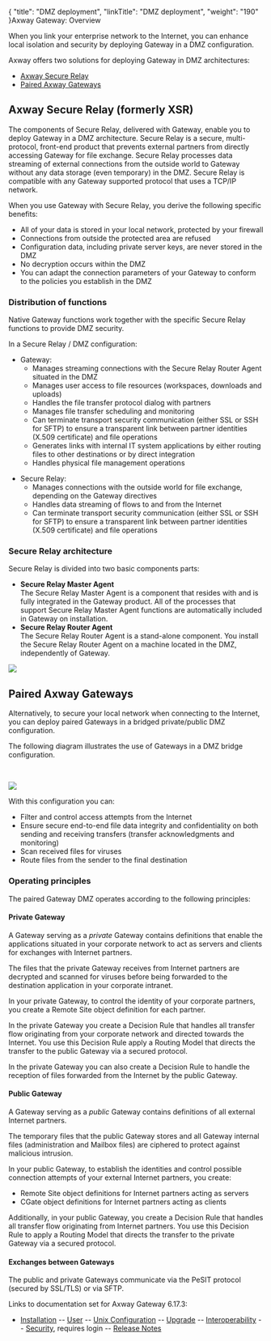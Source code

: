 {
    "title": "DMZ deployment",
    "linkTitle": "DMZ deployment",
    "weight": "190"
}<span class="mc-variable axway_variables.Component_Long_Name variable">Axway Gateway</span>: Overview

When you link your enterprise network to the Internet, you can enhance local isolation and security by deploying Gateway in a DMZ configuration.

Axway offers two solutions for deploying Gateway in DMZ architectures:

-   [<span class="mc-variable axway_variables.Company_Name variable">Axway</span> <span class="mc-variable suite_variables.SecureRelayName variable">Secure Relay</span>](#secure_relay)
-   [Paired <span class="mc-variable axway_variables.Component_Long_Name variable">Axway Gateway</span>s](#paired_gateways)

<span id="secure_relay"></span>

## <span class="mc-variable axway_variables.Company_Name variable">Axway</span> <span class="mc-variable suite_variables.SecureRelayName variable">Secure Relay</span> (formerly XSR)

The components of <span class="mc-variable suite_variables.SecureRelayName variable">Secure Relay</span>, delivered with Gateway, enable you to deploy Gateway in a DMZ architecture. Secure Relay is a secure, multi-protocol, front-end product that prevents external partners from directly accessing Gateway for file exchange. Secure Relay processes data streaming of external connections from the outside world to Gateway without any data storage (even temporary) in the DMZ. Secure Relay is compatible with any Gateway supported protocol that uses a TCP/IP network.

When you use Gateway with Secure Relay, you derive the following specific benefits:

-   All of your data is stored in your local network, protected by your firewall
-   Connections from outside the protected area are refused
-   Configuration data, including private server keys, are never stored in the DMZ
-   No decryption occurs within the DMZ
-   You can adapt the connection parameters of your Gateway to conform to the policies you establish in the DMZ

### Distribution of functions

Native Gateway functions work together with the specific Secure Relay functions to provide DMZ security.

In a Secure Relay / DMZ configuration:

-   Gateway:
    -   Manages streaming connections with the Secure Relay Router Agent situated in the DMZ
    -   Manages user access to file resources (workspaces, downloads and uploads)
    -   Handles the file transfer protocol dialog with partners
    -   Manages file transfer scheduling and monitoring
    -   Can terminate transport security communication (either SSL or SSH for SFTP) to ensure a transparent link between partner identities (X.509 certificate) and file operations
    -   Generates links with internal IT system applications by either routing files to other destinations or by direct integration
    -   Handles physical file management operations

<!-- -->

-   Secure Relay:
    -   Manages connections with the outside world for file exchange, depending on the Gateway directives
    -   Handles data streaming of flows to and from the Internet
    -   Can terminate transport security communication (either SSL or SSH for SFTP) to ensure a transparent link between partner identities (X.509 certificate) and file operations

### Secure Relay architecture

<span class="mc-variable suite_variables.SecureRelayName variable">Secure Relay</span> is divided into two basic components parts:

-   <span style="font-weight: bold;">Secure Relay Master Agent</span>  
    The Secure Relay Master Agent is a component that resides with and is fully integrated in the Gateway product. All of the processes that support Secure Relay Master Agent functions are automatically included in Gateway on installation.
-   <span style="font-weight: bold;">Secure Relay Router Agent</span>  
    The Secure Relay Router Agent is a stand-alone component. You install the Secure Relay Router Agent on a machine located in the DMZ, independently of Gateway.

<img src="/Images/Gateway/XSR_Archi1.png" class="mediumWidth" />

<span id="paired_gateways"></span>

## Paired <span class="mc-variable axway_variables.Component_Long_Name variable">Axway Gateway</span>s

Alternatively, to secure your local network when connecting to the Internet, you can deploy paired Gateways in a bridged private/public DMZ configuration.

The following diagram illustrates the use of Gateways in a DMZ bridge configuration.

 

<img src="/Images/Gateway/DMZ_2GTW.png" class="maxWidth" />

With this configuration you can:

-   Filter and control access attempts from the Internet
-   Ensure secure end-to-end file data integrity and confidentiality on both sending and receiving transfers (transfer acknowledgments and monitoring)
-   Scan received files for viruses
-   Route files from the sender to the final destination

### Operating principles

The paired Gateway DMZ operates according to the following principles:

#### Private Gateway

A Gateway serving as a <span style="font-style: italic;">private</span> Gateway contains definitions that enable the applications situated in your corporate network to act as servers and clients for exchanges with Internet partners.

The files that the private Gateway receives from Internet partners are decrypted and scanned for viruses before being forwarded to the destination application in your corporate intranet.

In your private Gateway, to control the identity of your corporate partners, you create a Remote Site object definition for each partner.

In the private Gateway you create a Decision Rule that handles all transfer flow originating from your corporate network and directed towards the Internet. You use this Decision Rule apply a Routing Model that directs the transfer to the public Gateway via a secured protocol.

In the private Gateway you can also create a Decision Rule to handle the reception of files forwarded from the Internet by the public Gateway.

#### Public Gateway

A Gateway serving as a <span style="font-style: italic;">public</span> Gateway contains definitions of all external Internet partners.

The temporary files that the public Gateway stores and all Gateway internal files (administration and Mailbox files) are ciphered to protect against malicious intrusion.

In your public Gateway, to establish the identities and control possible connection attempts of your external Internet partners, you create:

-   Remote Site object definitions for Internet partners acting as servers
-   CGate object definitions for Internet partners acting as clients

Additionally, in your public Gateway, you create a Decision Rule that handles all transfer flow originating from Internet partners. You use this Decision Rule to apply a Routing Model that directs the transfer to the private Gateway via a secured protocol.

#### Exchanges between Gateways

The public and private Gateways communicate via the PeSIT protocol (secured by SSL/TLS) or via SFTP.

Links to documentation set for Axway Gateway <span class="mc-variable axway_variables.Release_Number variable">6.17.3</span>:

-   [Installation](/bundle/Gateway_6173_InstallationGuide_allOS_en_HTML5/page/Content/start_page.htm) -- [User](/bundle/Gateway_6173_UsersGuide_allOS_en_HTML5/page/Content/start_page.htm) -- [Unix Configuration](/bundle/Gateway_6173_ConfigurationGuide_UNIX_en_HTML5/page/Content/start_page.htm) -- [Upgrade](/bundle/Gateway_6173_UpgradeGuide_allOS_en_HTML5/page/Content/start_page.htm) -- [Interoperability](/bundle/Gateway_6173_InteroperabilityGuide_allOS_en_HTML5/page/Content/start_page.htm) -- [Security](/bundle/Gateway_6173_SecurityGuide_allOS_en_HTML5/page/Content/start_page.htm), requires login -- [Release Notes](/bundle/Gateway_6173_ReleaseNotes_allOS_en_HTML5/page/Content/Gateway_ReleaseNotes_allOS_en.htm)
